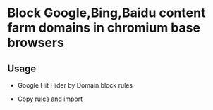# Block Google,Bing,Baidu content farm domains in chromium base browsers

## Usage

* Google Hit Hider by Domain block rules

* Copy [rules](https://raw.githubusercontent.com/prime167/blocklist/master/rules.txt) and import
